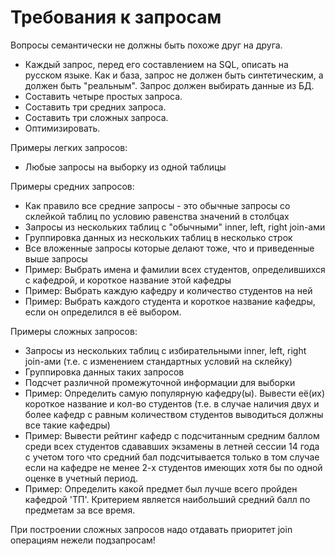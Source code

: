 # Требования к запросам

Вопросы семантически не должны быть похоже друг на друга.

*   Каждый запрос, перед его составлением на SQL, описать на русском языке. Как и база, запрос не должен быть синтетическим, а должен быть "реальным". Запрос должен выбирать данные из БД.
*   Составить четыре простых запроса.
*   Составить три средних запроса.
*   Составить три сложных запроса.
*   Оптимизировать.

Примеры легких запросов:
*   Любые запросы на выборку из одной таблицы

Примеры средних запросов:
*   Как правило все средние запросы - это обычные запросы со склейкой таблиц по условию равенства значений в столбцах
*   Запросы из нескольких таблиц с "обычными" inner, left, right join-ами
*   Группировка данных из нескольких таблиц в несколько строк
*   Все вложенные запросы которые делают тоже, что и приведенные выше запросы
*   Пример: Выбрать имена и фамилии всех студентов, определившихся с кафедрой, и короткое название этой кафедры
*   Пример: Выбрать каждую кафедру и количество студентов на ней
*   Пример: Выбрать каждого студента и короткое название кафедры, если он определился в её выбором.

Примеры сложных запросов:

*   Запросы из нескольких таблиц с избирательными inner, left, right join-ами (т.е. с изменением стандартных условий на склейку)
*   Группировка данных таких запросов
*   Подсчет различной промежуточной информации для выборки
*   Пример: Определить самую популярную кафедру(ы). Вывести её(их) короткое название и кол-во студентов (т.е. в случае наличия двух и более кафедр с равным количеством студентов выводиться должны все такие кафедры)
*   Пример: Вывести рейтинг кафедр с подсчитанным средним баллом среди всех студентов сдававших экзамены в летней сессии 14 года с учетом того что средний бал подсчитывается только в том случае если на кафедре не менее 2-х студентов имеющих хотя бы по одной оценке в учетный период.
*   Пример: Определить какой предмет был лучше всего пройден кафедрой 'ТП'. Критерием является наибольший средний балл по предметам за все время.

При построении сложных запросов надо отдавать приоритет join операциям нежели подзапросам!
